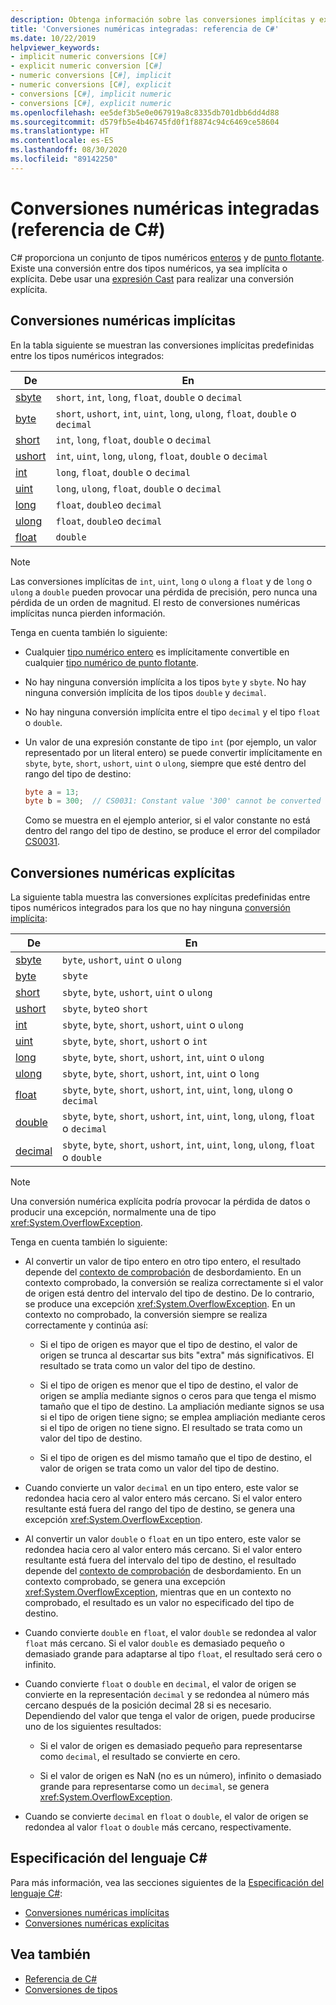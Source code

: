 ```yaml
---
description: Obtenga información sobre las conversiones implícitas y explícitas entre los tipos numéricos integrados en C#.
title: 'Conversiones numéricas integradas: referencia de C#'
ms.date: 10/22/2019
helpviewer_keywords:
- implicit numeric conversions [C#]
- explicit numeric conversion [C#]
- numeric conversions [C#], implicit
- numeric conversions [C#], explicit
- conversions [C#], implicit numeric
- conversions [C#], explicit numeric
ms.openlocfilehash: ee5def3b5e0e067919a8c8335db701dbb6dd4d88
ms.sourcegitcommit: d579fb5e4b46745fd0f1f8874c94c6469ce58604
ms.translationtype: HT
ms.contentlocale: es-ES
ms.lasthandoff: 08/30/2020
ms.locfileid: "89142250"
---
```

# <a name="built-in-numeric-conversions-c-reference"></a>Conversiones numéricas integradas (referencia de C#)

C# proporciona un conjunto de tipos numéricos [enteros](integral-numeric-types.md) y de [punto flotante](floating-point-numeric-types.md). Existe una conversión entre dos tipos numéricos, ya sea implícita o explícita. Debe usar una [expresión Cast](../operators/type-testing-and-cast.md#cast-expression) para realizar una conversión explícita.

## <a name="implicit-numeric-conversions"></a>Conversiones numéricas implícitas

En la tabla siguiente se muestran las conversiones implícitas predefinidas entre los tipos numéricos integrados:

|De|En|
|----------|--------|
|[sbyte](integral-numeric-types.md)|`short`, `int`, `long`, `float`, `double` o `decimal`|
|[byte](integral-numeric-types.md)|`short`, `ushort`, `int`, `uint`, `long`, `ulong`, `float`, `double` o `decimal`|
|[short](integral-numeric-types.md)|`int`, `long`, `float`, `double` o `decimal`|
|[ushort](integral-numeric-types.md)|`int`, `uint`, `long`, `ulong`, `float`, `double` o `decimal`|
|[int](integral-numeric-types.md)|`long`, `float`, `double` o `decimal`|
|[uint](integral-numeric-types.md)|`long`, `ulong`, `float`, `double` o `decimal`|
|[long](integral-numeric-types.md)|`float`, `double`o `decimal`|
|[ulong](integral-numeric-types.md)|`float`, `double`o `decimal`|
|[float](floating-point-numeric-types.md)|`double`|

> [!NOTE]
> Las conversiones implícitas de `int`, `uint`, `long` o `ulong` a `float` y de `long` o `ulong` a `double` pueden provocar una pérdida de precisión, pero nunca una pérdida de un orden de magnitud. El resto de conversiones numéricas implícitas nunca pierden información.

Tenga en cuenta también lo siguiente:

- Cualquier [tipo numérico entero](integral-numeric-types.md) es implícitamente convertible en cualquier [tipo numérico de punto flotante](floating-point-numeric-types.md).

- No hay ninguna conversión implícita a los tipos `byte` y `sbyte`. No hay ninguna conversión implícita de los tipos `double` y `decimal`.

- No hay ninguna conversión implícita entre el tipo `decimal` y el tipo `float` o `double`.

- Un valor de una expresión constante de tipo `int` (por ejemplo, un valor representado por un literal entero) se puede convertir implícitamente en `sbyte`, `byte`, `short`, `ushort`, `uint` o `ulong`, siempre que esté dentro del rango del tipo de destino:

  ```csharp
  byte a = 13;
  byte b = 300;  // CS0031: Constant value '300' cannot be converted to a 'byte'
  ```

  Como se muestra en el ejemplo anterior, si el valor constante no está dentro del rango del tipo de destino, se produce el error del compilador [CS0031](../../misc/cs0031.md).

## <a name="explicit-numeric-conversions"></a>Conversiones numéricas explícitas

La siguiente tabla muestra las conversiones explícitas predefinidas entre tipos numéricos integrados para los que no hay ninguna [conversión implícita](#implicit-numeric-conversions):

|De|En|
|----------|--------|
|[sbyte](integral-numeric-types.md)|`byte`, `ushort`, `uint` o `ulong`|
|[byte](integral-numeric-types.md)|`sbyte`|
|[short](integral-numeric-types.md)|`sbyte`, `byte`, `ushort`, `uint` o `ulong`|
|[ushort](integral-numeric-types.md)|`sbyte`, `byte`o `short`|
|[int](integral-numeric-types.md)|`sbyte`, `byte`, `short`, `ushort`, `uint` o `ulong`|
|[uint](integral-numeric-types.md)|`sbyte`, `byte`, `short`, `ushort` o `int`|
|[long](integral-numeric-types.md)|`sbyte`, `byte`, `short`, `ushort`, `int`, `uint` o `ulong`|
|[ulong](integral-numeric-types.md)|`sbyte`, `byte`, `short`, `ushort`, `int`, `uint` o `long`|
|[float](floating-point-numeric-types.md)|`sbyte`, `byte`, `short`, `ushort`, `int`, `uint`, `long`, `ulong` o `decimal`|
|[double](floating-point-numeric-types.md)|`sbyte`, `byte`, `short`, `ushort`, `int`, `uint`, `long`, `ulong`, `float` o `decimal`|
|[decimal](floating-point-numeric-types.md)|`sbyte`, `byte`, `short`, `ushort`, `int`, `uint`, `long`, `ulong`, `float` o `double`|

> [!NOTE]
> Una conversión numérica explícita podría provocar la pérdida de datos o producir una excepción, normalmente una de tipo <xref:System.OverflowException>.

Tenga en cuenta también lo siguiente:

- Al convertir un valor de tipo entero en otro tipo entero, el resultado depende del [contexto de comprobación](../keywords/checked-and-unchecked.md) de desbordamiento. En un contexto comprobado, la conversión se realiza correctamente si el valor de origen está dentro del intervalo del tipo de destino. De lo contrario, se produce una excepción <xref:System.OverflowException>. En un contexto no comprobado, la conversión siempre se realiza correctamente y continúa así:

  - Si el tipo de origen es mayor que el tipo de destino, el valor de origen se trunca al descartar sus bits "extra" más significativos. El resultado se trata como un valor del tipo de destino.

  - Si el tipo de origen es menor que el tipo de destino, el valor de origen se amplía mediante signos o ceros para que tenga el mismo tamaño que el tipo de destino. La ampliación mediante signos se usa si el tipo de origen tiene signo; se emplea ampliación mediante ceros si el tipo de origen no tiene signo. El resultado se trata como un valor del tipo de destino.

  - Si el tipo de origen es del mismo tamaño que el tipo de destino, el valor de origen se trata como un valor del tipo de destino.

- Cuando convierte un valor `decimal` en un tipo entero, este valor se redondea hacia cero al valor entero más cercano. Si el valor entero resultante está fuera del rango del tipo de destino, se genera una excepción <xref:System.OverflowException>.

- Al convertir un valor `double` o `float` en un tipo entero, este valor se redondea hacia cero al valor entero más cercano. Si el valor entero resultante está fuera del intervalo del tipo de destino, el resultado depende del [contexto de comprobación](../keywords/checked-and-unchecked.md) de desbordamiento. En un contexto comprobado, se genera una excepción <xref:System.OverflowException>, mientras que en un contexto no comprobado, el resultado es un valor no especificado del tipo de destino.

- Cuando convierte `double` en `float`, el valor `double` se redondea al valor `float` más cercano. Si el valor `double` es demasiado pequeño o demasiado grande para adaptarse al tipo `float`, el resultado será cero o infinito.

- Cuando convierte `float` o `double` en `decimal`, el valor de origen se convierte en la representación `decimal` y se redondea al número más cercano después de la posición decimal 28 si es necesario. Dependiendo del valor que tenga el valor de origen, puede producirse uno de los siguientes resultados:

  - Si el valor de origen es demasiado pequeño para representarse como `decimal`, el resultado se convierte en cero.

  - Si el valor de origen es NaN (no es un número), infinito o demasiado grande para representarse como un `decimal`, se genera <xref:System.OverflowException>.

- Cuando se convierte `decimal` en `float` o `double`, el valor de origen se redondea al valor `float` o `double` más cercano, respectivamente.

## <a name="c-language-specification"></a>Especificación del lenguaje C#

Para más información, vea las secciones siguientes de la [Especificación del lenguaje C#](~/_csharplang/spec/introduction.md):

- [Conversiones numéricas implícitas](~/_csharplang/spec/conversions.md#implicit-numeric-conversions)
- [Conversiones numéricas explícitas](~/_csharplang/spec/conversions.md#explicit-numeric-conversions)

## <a name="see-also"></a>Vea también

- [Referencia de C#](../index.md)
- [Conversiones de tipos](../../programming-guide/types/casting-and-type-conversions.md)
